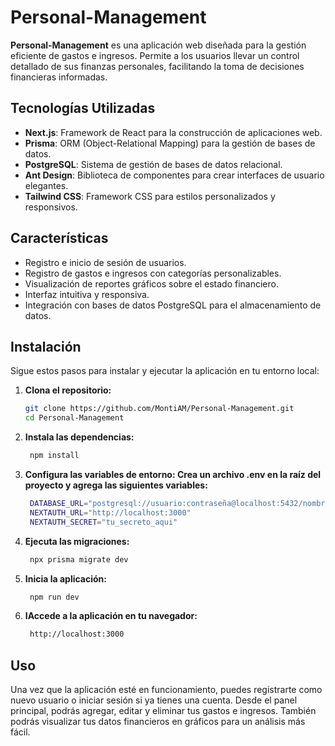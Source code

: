 # Personal-Management

**Personal-Management** es una aplicación web diseñada para la gestión eficiente de gastos e ingresos. Permite a los usuarios llevar un control detallado de sus finanzas personales, facilitando la toma de decisiones financieras informadas.

## Tecnologías Utilizadas

- **Next.js**: Framework de React para la construcción de aplicaciones web.
- **Prisma**: ORM (Object-Relational Mapping) para la gestión de bases de datos.
- **PostgreSQL**: Sistema de gestión de bases de datos relacional.
- **Ant Design**: Biblioteca de componentes para crear interfaces de usuario elegantes.
- **Tailwind CSS**: Framework CSS para estilos personalizados y responsivos.

## Características

- Registro e inicio de sesión de usuarios.
- Registro de gastos e ingresos con categorías personalizables.
- Visualización de reportes gráficos sobre el estado financiero.
- Interfaz intuitiva y responsiva.
- Integración con bases de datos PostgreSQL para el almacenamiento de datos.

## Instalación

Sigue estos pasos para instalar y ejecutar la aplicación en tu entorno local:

1. **Clona el repositorio:**

   ```bash
   git clone https://github.com/MontiAM/Personal-Management.git
   cd Personal-Management
   ```

2. **Instala las dependencias:**

   ```bash
    npm install
   ```

3. **Configura las variables de entorno: Crea un archivo .env en la raíz del proyecto y agrega las siguientes variables:**

   ```bash
    DATABASE_URL="postgresql://usuario:contraseña@localhost:5432/nombre_de_la_base_de_datos"
    NEXTAUTH_URL="http://localhost:3000"
    NEXTAUTH_SECRET="tu_secreto_aqui"
   ```

4. **Ejecuta las migraciones:**

   ```bash
    npx prisma migrate dev
   ```

5. **Inicia la aplicación:**

   ```bash
    npm run dev
   ```

6. **IAccede a la aplicación en tu navegador:**
   ```bash
    http://localhost:3000
   ```

## Uso

Una vez que la aplicación esté en funcionamiento, puedes registrarte como nuevo usuario o iniciar sesión si ya tienes una cuenta. Desde el panel principal, podrás agregar, editar y eliminar tus gastos e ingresos. También podrás visualizar tus datos financieros en gráficos para un análisis más fácil.
